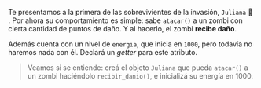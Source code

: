 Te presentamos a la primera de las sobrevivientes de la invasión, `Juliana` :raising_hand: . Por ahora su comportamiento es simple: sabe `atacar()` a un zombi con cierta cantidad de puntos de daño. Y al hacerlo, el zombi **recibe daño**.

Además cuenta con un nivel de `energia`, que inicia en `1000`, pero todavía no haremos nada con él. Declará un _getter_ para este atributo.

> Veamos si se entiende: creá el objeto `Juliana` que pueda `atacar()` a un zombi haciéndolo `recibir_danio()`, e inicializá su energía en 1000.